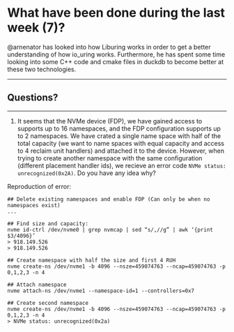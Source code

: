 # What have been done during the last week (7)?

@arnenator has looked into how Liburing works in order to get a better understanding of how io_uring works. Furthermore, he has spent some time looking into some C++ code and cmake files in duckdb to become better at these two technologies.
___

## Questions?
___

1. It seems that the NVMe device (FDP), we have gained access to supports up to 16 namespaces, and the FDP configuration supports up to 2 namespaces. We have crated a single name space with half of the total capacity (we want to name spaces with equal capacity and access to 4 reclaim unit handlers) and attached it to the device. However, when trying to create another namespace with the same configuration (different placement handler ids), we recieve an error code `NVMe status: unrecognized(0x2A)`. Do you have any idea why?

Reproduction of error:
```
## Delete existing namespaces and enable FDP (Can only be when no namespaces exist)
...

## Find size and capacity:
nvme id-ctrl /dev/nvme0 | grep nvmcap | sed “s/,//g” | awk ‘{print $3/4096}’
> 918.149.526
> 918.149.526

## Create namespace with half the size and first 4 RUH
nvme create-ns /dev/nvme1 -b 4096 --nsze=459074763 --ncap=459074763 -p 0,1,2,3 -n 4

## Attach namespace
nvme attach-ns /dev/nvme1 --namespace-id=1 --controllers=0x7

## Create second namespace
nvme create-ns /dev/nvme1 -b 4096 --nsze=459074763 --ncap=459074763 -p 0,1,2,3 -n 4
> NVMe status: unrecognized(0x2a)
```
